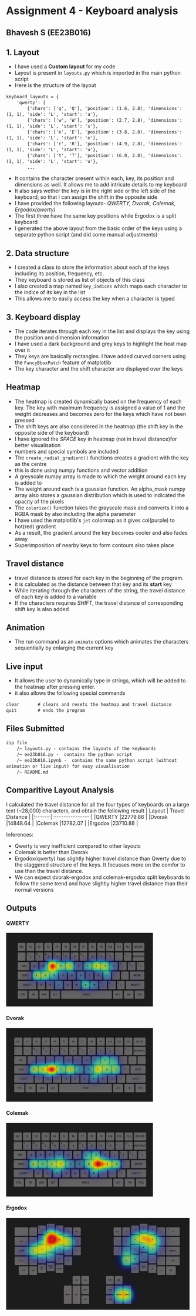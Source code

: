 
# Assignment 4 - Keyboard analysis
## Bhavesh S (EE23B016)

## 1. Layout
- I have used a __Custom layout__ for my code
- Layout is present in `layouts.py` which is imported in the main python script
- Here is the structure of the layout
```
keyboard_layouts = {
    'qwerty': [
        {'chars': ['q', 'Q'], 'position': (1.6, 2.8), 'dimensions': (1, 1), 'side': 'L', 'start': 'a'},
        {'chars': ['w', 'W'], 'position': (2.7, 2.8), 'dimensions': (1, 1), 'side': 'L', 'start': 's'},
        {'chars': ['e', 'E'], 'position': (3.8, 2.8), 'dimensions': (1, 1), 'side': 'L', 'start': 'e'},
        {'chars': ['r', 'R'], 'position': (4.9, 2.8), 'dimensions': (1, 1), 'side': 'L', 'start': 'u'},
        {'chars': ['t', 'T'], 'position': (6.0, 2.8), 'dimensions': (1, 1), 'side': 'L', 'start': 'u'},
        ...
```
- It contains the character present within each, key, its position and dimensions as well. It allows me to add intricate details to my keyboard
- It also says wether the key is in the right side or the left side of the keyboard, so that I can assign the shift in the opposite side
- I have provided the following layouts- *QWERTY, Dvorak, Colemak, Ergodox(qwerty)*
- The first three have the same key positions while Ergodox is a split keyboard
- I generated the above layout from the basic order of the keys using a separate python script (and did some manual adjustments)


## 2. Data structure
- I created a class to store the information about each of the keys including its position, frequency, etc.
- They keyboard is stored as list of objects of this class
- I also created a map named `key_indices` which maps each character to the indice of its key in the list
- This allows me to easily access the key when a character is typed

## 3. Keyboard display
-  The code iterates through each key in the list and displays the key using the position and dimension information
- I have used a dark background and grey keys to highlight the heat map over it
- They keys are basically rectangles. I have added curved corners using the `FancyBboxPatch` feature of matplotlib
- The key character and the shift character are displayed over the keys

## Heatmap 
- The heatmap is created dynamically based on the frequency of each key. The key with maximum frequency is assigned a value of 1 and the weight decreases and becomes zero for the keys which have not been pressed
- The shift keys are also considered in the heatmap (the shift key in the opposite side of the keyboard)
- I have ignored the *SPACE* key in heatmap (not in travel distance)for better visualisation
- numbers and special symbols are included
- The `create_radial_gradient()` functions creates a gradient with the key as the centre
- this is done using numpy functions and vector addition
- A greyscale numpy array is made to which the weight around each key is added to
- The weight around each is a gaussian function. An alpha_mask numpy array also stores a gaussian distribution which is used to indicated the opacity of the pixels
- The `colorize()` function takes the grayscale mask and converts it into a RGBA mask by also including the alpha parameter
- I have used the matplotlib's `jet` colormap as it gives col(purple) to hot(red) gradient
- As a result, the gradient around the key becomes cooler and also fades away
- Superimposition of nearby keys to form contours also takes place

## Travel distance
- travel distance is stored for each key in the beginning of the program. 
- it is calculated as the distance between that key and its __start__ key
- While iterating through the characters of the string, the travel distance of each key is added to a variable
- If the characters requires *SHIFT*, the travel distance of corresponding shift key is also added

## Animation
- The run command as an `animate` options which animates the characters sequentially by enlarging the current key

## Live input
- It allows the user to dynamically type in strings, which will be added to the heatmap after pressing enter.
- it also allows the following special commands
```
clear       # clears and resets the heatmap and travel distance
quit        # ends the program
```
## Files Submitted
```
zip file
    /~ layouts.py - contains the layouts of the keyboards
    /~ ee23b016.py -  contains the python script
    /~ ee23b016.ipynb -  contains the same python script (without animation or live input) for easy visualisation
    /~ README.md
```

## Comparitive Layout Analysis
I calculated the travel distance for all the four types of keyboards on a large text (~28,000) characters, and obtain the following result
| Layout | Travel Distance |
|:------:|:---------------:|
|QWERTY  |22779.86         |
|Dvorak  |14848.64         |
|Colemak |12782.07         |
|Ergodox |23710.88         |

Inferences:
- Qwerty is very inefficient compared to other layouts
- Colemak is better than Dvorak
- Ergodox(qwerty) has slightly higher travel distance than Qwerty due to the staggered structure of the keys. It focusses more on the comfor to use than the travel distance.
- We can expect dvorak-ergodox and colemak-ergodox split keyboards to follow the same trend and have slightly higher travel distance than their normal versions

## Outputs

#### QWERTY
<img src="qwerty.png" alt="My Image" width="400" height="200">

#### Dvorak
<img src="dvorak.png" alt="My Image" width="400" height="200">

#### Colemak
<img src="colemak.png" alt="My Image" width="400" height="200">

#### Ergodox
<img src="ergodox.png" alt="My Image" width="500" height="250">


